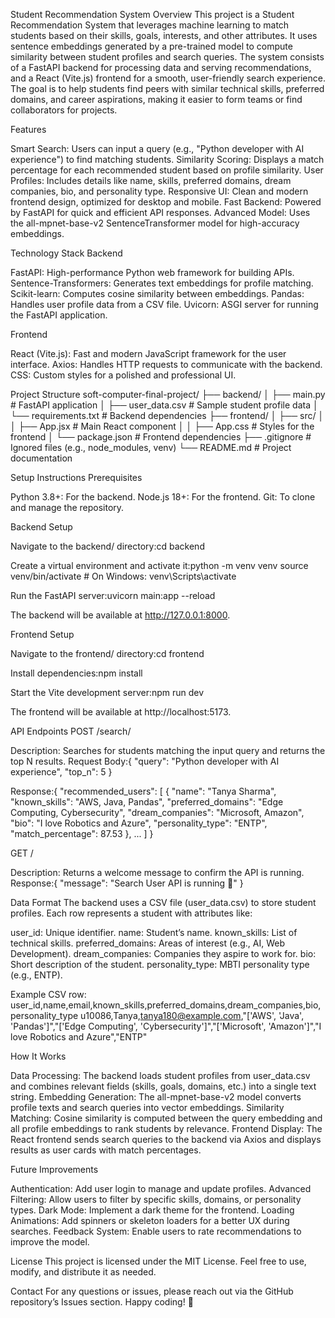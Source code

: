 Student Recommendation System
Overview
This project is a Student Recommendation System that leverages machine learning to match students based on their skills, goals, interests, and other attributes. It uses sentence embeddings generated by a pre-trained model to compute similarity between student profiles and search queries. The system consists of a FastAPI backend for processing data and serving recommendations, and a React (Vite.js) frontend for a smooth, user-friendly search experience.
The goal is to help students find peers with similar technical skills, preferred domains, and career aspirations, making it easier to form teams or find collaborators for projects.

Features

Smart Search: Users can input a query (e.g., "Python developer with AI experience") to find matching students.
Similarity Scoring: Displays a match percentage for each recommended student based on profile similarity.
User Profiles: Includes details like name, skills, preferred domains, dream companies, bio, and personality type.
Responsive UI: Clean and modern frontend design, optimized for desktop and mobile.
Fast Backend: Powered by FastAPI for quick and efficient API responses.
Advanced Model: Uses the all-mpnet-base-v2 SentenceTransformer model for high-accuracy embeddings.


Technology Stack
Backend

FastAPI: High-performance Python web framework for building APIs.
Sentence-Transformers: Generates text embeddings for profile matching.
Scikit-learn: Computes cosine similarity between embeddings.
Pandas: Handles user profile data from a CSV file.
Uvicorn: ASGI server for running the FastAPI application.

Frontend

React (Vite.js): Fast and modern JavaScript framework for the user interface.
Axios: Handles HTTP requests to communicate with the backend.
CSS: Custom styles for a polished and professional UI.


Project Structure
soft-computer-final-project/
├── backend/
│   ├── main.py              # FastAPI application
│   ├── user_data.csv       # Sample student profile data
│   └── requirements.txt    # Backend dependencies
├── frontend/
│   ├── src/
│   │   ├── App.jsx         # Main React component
│   │   ├── App.css         # Styles for the frontend
│   └── package.json        # Frontend dependencies
├── .gitignore              # Ignored files (e.g., node_modules, venv)
└── README.md               # Project documentation


Setup Instructions
Prerequisites

Python 3.8+: For the backend.
Node.js 18+: For the frontend.
Git: To clone and manage the repository.

Backend Setup

Navigate to the backend/ directory:cd backend


Create a virtual environment and activate it:python -m venv venv
source venv/bin/activate  # On Windows: venv\Scripts\activate


Run the FastAPI server:uvicorn main:app --reload

The backend will be available at http://127.0.0.1:8000.

Frontend Setup

Navigate to the frontend/ directory:cd frontend


Install dependencies:npm install


Start the Vite development server:npm run dev

The frontend will be available at http://localhost:5173.


API Endpoints
POST /search/

Description: Searches for students matching the input query and returns the top N results.
Request Body:{
  "query": "Python developer with AI experience",
  "top_n": 5
}


Response:{
  "recommended_users": [
    {
      "name": "Tanya Sharma",
      "known_skills": "AWS, Java, Pandas",
      "preferred_domains": "Edge Computing, Cybersecurity",
      "dream_companies": "Microsoft, Amazon",
      "bio": "I love Robotics and Azure",
      "personality_type": "ENTP",
      "match_percentage": 87.53
    },
    ...
  ]
}



GET /

Description: Returns a welcome message to confirm the API is running.
Response:{
  "message": "Search User API is running 🚀"
}




Data Format
The backend uses a CSV file (user_data.csv) to store student profiles. Each row represents a student with attributes like:

user_id: Unique identifier.
name: Student’s name.
known_skills: List of technical skills.
preferred_domains: Areas of interest (e.g., AI, Web Development).
dream_companies: Companies they aspire to work for.
bio: Short description of the student.
personality_type: MBTI personality type (e.g., ENTP).

Example CSV row:
user_id,name,email,known_skills,preferred_domains,dream_companies,bio,personality_type
u10086,Tanya,tanya180@example.com,"['AWS', 'Java', 'Pandas']","['Edge Computing', 'Cybersecurity']","['Microsoft', 'Amazon']","I love Robotics and Azure","ENTP"


How It Works

Data Processing: The backend loads student profiles from user_data.csv and combines relevant fields (skills, goals, domains, etc.) into a single text string.
Embedding Generation: The all-mpnet-base-v2 model converts profile texts and search queries into vector embeddings.
Similarity Matching: Cosine similarity is computed between the query embedding and all profile embeddings to rank students by relevance.
Frontend Display: The React frontend sends search queries to the backend via Axios and displays results as user cards with match percentages.


Future Improvements

Authentication: Add user login to manage and update profiles.
Advanced Filtering: Allow users to filter by specific skills, domains, or personality types.
Dark Mode: Implement a dark theme for the frontend.
Loading Animations: Add spinners or skeleton loaders for a better UX during searches.
Feedback System: Enable users to rate recommendations to improve the model.


License
This project is licensed under the MIT License. Feel free to use, modify, and distribute it as needed.

Contact
For any questions or issues, please reach out via the GitHub repository’s Issues section.
Happy coding! 🚀
